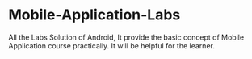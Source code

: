 # Mobile-Application-Labs
All the Labs Solution of Android, It provide the basic concept of Mobile Application course practically. It will be helpful for the learner.  
